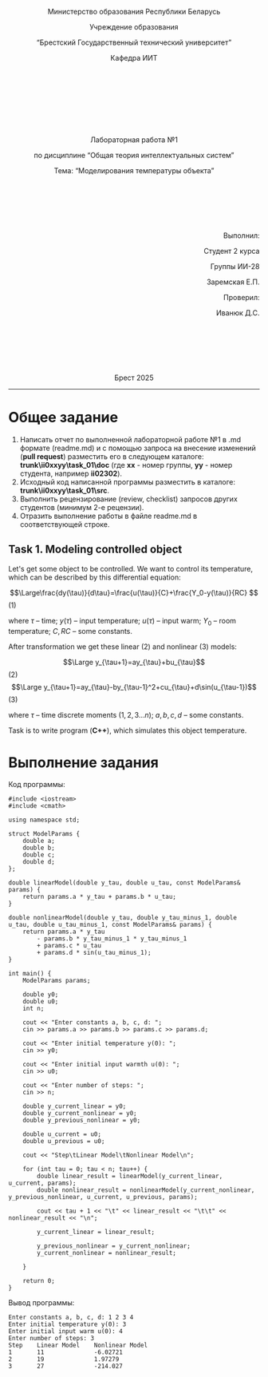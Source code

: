 <p align="center"> Министерство образования Республики Беларусь</p>
<p align="center">Учреждение образования</p>
<p align="center">“Брестский Государственный технический университет”</p>
<p align="center">Кафедра ИИТ</p>
<br><br><br><br><br><br><br>
<p align="center">Лабораторная работа №1</p>
<p align="center">по дисциплине “Общая теория интеллектуальных систем”</p>
<p align="center">Тема: “Моделирования температуры объекта”</p>
<br><br><br><br><br>
<p align="right">Выполнил:</p>
<p align="right">Студент 2 курса</p>
<p align="right">Группы ИИ-28</p>
<p align="right">Заремская Е.П.</p>
<p align="right">Проверил:</p>
<p align="right">Иванюк Д.С.</p>
<br><br><br><br><br>
<p align="center">Брест 2025</p>


<hr>


# Общее задание #
1. Написать отчет по выполненной лабораторной работе №1 в .md формате (readme.md) и с помощью запроса на внесение изменений (**pull request**) разместить его в следующем каталоге: **trunk\ii0xxyy\task_01\doc** (где **xx** - номер группы, **yy** - номер студента, например **ii02302**).
2. Исходный код написанной программы разместить в каталоге: **trunk\ii0xxyy\task_01\src**.
3. Выполнить рецензирование (review, checklist) запросов других студентов (минимум 2-е рецензии).
4. Отразить выполнение работы в файле readme.md в соответствующей строке.

## Task 1. Modeling controlled object ##
Let's get some object to be controlled. We want to control its temperature, which can be described by this differential equation:

$$\Large\frac{dy(\tau)}{d\tau}=\frac{u(\tau)}{C}+\frac{Y_0-y(\tau)}{RC} $$ (1)

where $\tau$ – time; $y(\tau)$ – input temperature; $u(\tau)$ – input warm; $Y_0$ – room temperature; $C,RC$ – some constants.

After transformation we get these linear (2) and nonlinear (3) models:

$$\Large y_{\tau+1}=ay_{\tau}+bu_{\tau}$$ (2)
$$\Large y_{\tau+1}=ay_{\tau}-by_{\tau-1}^2+cu_{\tau}+d\sin(u_{\tau-1})$$ (3)

where $\tau$ – time discrete moments ($1,2,3{\dots}n$); $a,b,c,d$ – some constants.

Task is to write program (**С++**), which simulates this object temperature.

# Выполнение задания #
Код программы:
```
#include <iostream>
#include <cmath>

using namespace std;

struct ModelParams {
    double a;
    double b;
    double c;
    double d;
};

double linearModel(double y_tau, double u_tau, const ModelParams& params) {
    return params.a * y_tau + params.b * u_tau;
}

double nonlinearModel(double y_tau, double y_tau_minus_1, double u_tau, double u_tau_minus_1, const ModelParams& params) {
    return params.a * y_tau
        - params.b * y_tau_minus_1 * y_tau_minus_1
        + params.c * u_tau
        + params.d * sin(u_tau_minus_1);
}

int main() {
    ModelParams params;

    double y0;
    double u0;
    int n;

    cout << "Enter constants a, b, c, d: ";
    cin >> params.a >> params.b >> params.c >> params.d;

    cout << "Enter initial temperature y(0): ";
    cin >> y0;

    cout << "Enter initial input warmth u(0): ";
    cin >> u0;

    cout << "Enter number of steps: ";
    cin >> n;

    double y_current_linear = y0;
    double y_current_nonlinear = y0;
    double y_previous_nonlinear = y0;

    double u_current = u0;
    double u_previous = u0;

    cout << "Step\tLinear Model\tNonlinear Model\n";

    for (int tau = 0; tau < n; tau++) {
        double linear_result = linearModel(y_current_linear, u_current, params);
        double nonlinear_result = nonlinearModel(y_current_nonlinear, y_previous_nonlinear, u_current, u_previous, params);

        cout << tau + 1 << "\t" << linear_result << "\t\t" << nonlinear_result << "\n";

        y_current_linear = linear_result;

        y_previous_nonlinear = y_current_nonlinear;
        y_current_nonlinear = nonlinear_result;

    }

    return 0;
}

```
Вывод программы:
```
Enter constants a, b, c, d: 1 2 3 4
Enter initial temperature y(0): 3
Enter initial input warm u(0): 4
Enter number of steps: 3
Step    Linear Model    Nonlinear Model
1       11              -6.02721
2       19              1.97279
3       27              -214.027
```